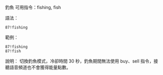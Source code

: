 釣魚
可用指令：fishing, fish

語法：
```
87!fishing
```

範例：
```
87!fishing
87!fish
```
說明：
切換釣魚模式，冷卻時間 30 秒，釣魚期間無法使用 buy、sell 指令，接聽語音頻道也不會獲得能量點數。
